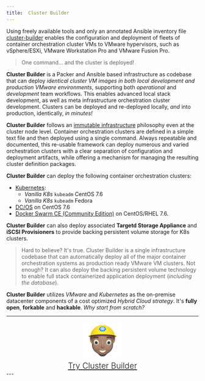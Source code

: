 ```yaml
---
title:  Cluster Builder
---
```


Using freely available tools and only an annotated Ansible inventory file [cluster-builder](https://github.com/ids/cluster-builder) enables the configuration and deployment of fleets of container orchestration cluster VMs to VMware hypervisors, such as vSphere/ESXi, VMware Workstation Pro and VMware Fusion Pro.

> One command... and the cluster is deployed!

<script id="asciicast-AsUInfjr7c1hWgI5SmodVtd59" src="https://asciinema.org/a/AsUInfjr7c1hWgI5SmodVtd59.js" async data-autoplay="true" data-rows="41" data-theme="solarized-dark" data-size="small" data-speed="15"></script>

<script
  src="https://code.jquery.com/jquery-3.3.1.min.js"
  integrity="sha256-FgpCb/KJQlLNfOu91ta32o/NMZxltwRo8QtmkMRdAu8="
  crossorigin="anonymous"></script>

__Cluster Builder__ is a Packer and Ansible based infrastructure as codebase that can deploy _identical cluster VM images in both local development and production VMware environments_, supporting both _operational_ and _development_ team workflows.  This enables advanced local stack development, as well as meta infrastructure orchestration cluster development.  Clusters can be deployed and re-deployed locally, _and_ into production, identically, _in minutes!_

__Cluster Builder__ follows an [immutable infrastructure](https://www.digitalocean.com/community/tutorials/what-is-immutable-infrastructure) philosophy even at the cluster node level.  Container orchestration clusters are defined in a simple text file and then deployed using a single command.  Always repeatable and documented, this re-usable framework can deploy numerous and varied orchestration clusters with a clear separation of configuration and deployment artifacts, while offering a mechanism for managing the resulting cluster definition packages.

__Cluster Builder__ can deploy the following container orchestration clusters:

* [Kubernetes](https://kubernetes.io/):
  * _Vanilla K8s_ `kubeadm` CentOS 7.6
  * _Vanilla K8s_ `kubeadm` Fedora  
* [DC/OS](https://dcos.io/) on CentOS 7.6
* [Docker Swarm CE (Community Edition)](https://docs.docker.com/engine/swarm/) on CentOS/RHEL 7.6.

__Cluster Builder__ can also deploy associated __Targetd Storage Appliance__ and __iSCSI Provisioners__ to provide backing persistent volume storage for K8s clusters.

> Hard to believe?  It's true.  Cluster Builder is a single infrastructure codebase that can automatically deploy all of the major container orchestration systems as production ready VMware VM clusters.  Not enough? It can also deploy the backing persistent volume technology to enable full stack containerized application deployment (_including the database_).  

__Cluster Builder__ utilizes _VMware_ and _Kubernetes_ as the on-premise datacenter components of a cost optimized _Hybrid Cloud strategy_. It's __fully open__, __forkable__ and __hackable__.  _Why start from scratch?_

---
<div class="center">
<img style="width: 100px" src="/assets/images/cbLogo2-100.png" >
</div>
<div class="center">
<a id="try-cb-link" href="https://github.com/ids/cluster-builder">Try Cluster Builder</a>
</div>
---
<script>

window.onload = function() {

  function swapClusterType() {
    var cluster = $("#title-cluster-type").text();
    switch(cluster) {
      case "Kubernetes":
        cluster = "Docker Swarm";
        break;
      case "Docker Swarm":
        cluster = "DC/OS";
        break;
      default:
        cluster = "Kubernetes";
    }
    $("#title-cluster-type").fadeOut(function(){
      $("#title-cluster-type").html(cluster);
      $("#title-cluster-type").fadeIn();
    });
  }

  function swapEnv() {
    var cluster = $("#title-vmware-env").text();
    switch(cluster) {
      case "VMware ESXi":
        cluster = "VMware Fusion";
        break;
      case "VMware Fusion":
        cluster = "VMware Workstation Windows";
        break;
      case "VMware Workstation Windows":
        cluster = "VMware Workstation Linux";
        break;
      default:
        cluster = "VMware ESXi";
    }
    $("#title-vmware-env").fadeOut(function(){
      $("#title-vmware-env").html(cluster);
      $("#title-vmware-env").fadeIn();
    });
  }

  //setInterval(swapClusterType,5000);
  //setInterval(swapEnv,3500);

  //swapClusterType();
  //swapEnv();

}

</script>

<style>

#header_wrap {
  background: linear-gradient(to top, #002B36, #004a5d);
}

#footer_wrap {
  background-color: #002B36;
}

#main_content_wrap { 
  background-color: #fff;
}
#title-flash {
  font-weight: 200;
  font-size: 1.5em;
}

#project_title,
#project_tagline {
  margin-left: 10px;
}

#title-cluster-type,
#title-vmware-env {
  font-weight: bolder;
  color: #333;
}

#try-cb-link {
  font-weight: 300;
  font-size: 1.5em;
}

.center {
  text-align: center;
}

.marketing-hype {
  color: #787977;
  font-weight: 400;
  font-size: 1.1em;
}

#main_content p {
  font-size: 1.1em;
  font-weight: 300;
  margin-top: 30px;
  margin-bottom: 30px;
}

.asciicast {
  max-height: 511px;
}
</style>